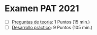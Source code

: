 # Examen PAT 2021

- [ ] [Preguntas de teoria](TEORIA.md): 1 Puntos (15 min.)
- [ ] [Desarrollo práctico](DESARROLLO.md): 9 Puntos (105 min.)
